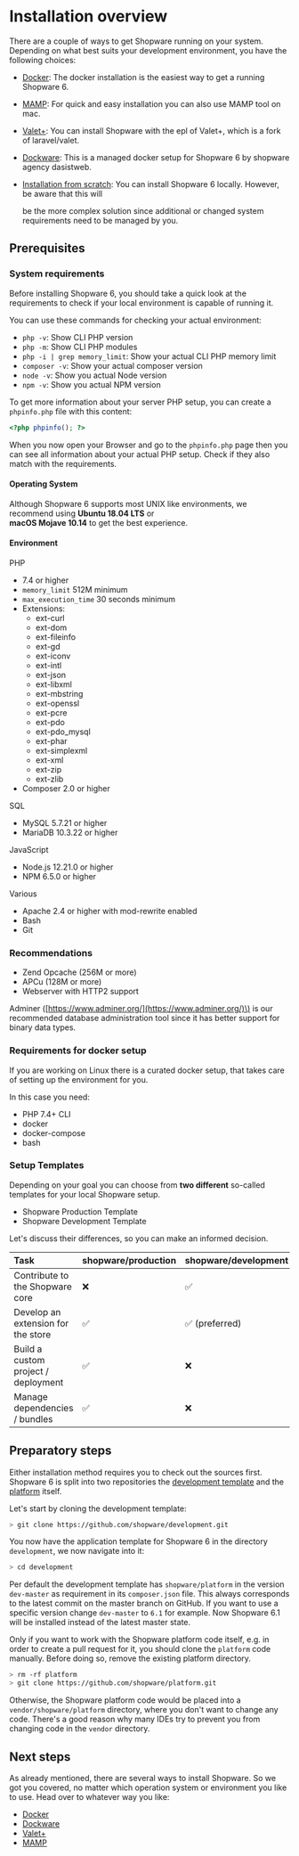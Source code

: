 # Installation overview

There are a couple of ways to get Shopware running on your system. Depending on what best suits your development environment, you have the following choices:

* [Docker](./docker.md): The docker installation is the easiest way to get a running Shopware 6.
* [MAMP](./mamp.md): For quick and easy installation you can also use MAMP tool on mac.
* [Valet+](./valet.md): You can install Shopware with the epl of Valet+, which is a fork of laravel/valet. 
* [Dockware](./dockware.md): This is a managed docker setup for Shopware 6 by shopware agency dasistweb.
* [Installation from scratch](./from-scratch.md): You can install Shopware 6 locally. However, be aware that this will 

  be the more complex solution since additional or changed system requirements need to be managed by you.

## Prerequisites

### System requirements

Before installing Shopware 6, you should take a quick look at the requirements to check if your local environment is capable of running it.

You can use these commands for checking your actual environment:

* `php -v`: Show CLI PHP version
* `php -m`: Show CLI PHP modules
* `php -i | grep memory_limit`: Show your actual CLI PHP memory limit
* `composer -v`: Show your actual composer version
* `node -v`: Show you actual Node version
* `npm -v`: Show you actual NPM version

To get more information about your server PHP setup, you can create a `phpinfo.php` file with this content:

```php
<?php phpinfo(); ?>
```

When you now open your Browser and go to the `phpinfo.php` page then you can see all information about your actual PHP setup. Check if they also match with the requirements.

#### Operating System

Although Shopware 6 supports most UNIX like environments, we recommend using **Ubuntu 18.04 LTS** or  
**macOS Mojave 10.14** to get the best experience.

#### Environment

PHP

* 7.4 or higher
* `memory_limit` 512M minimum
* `max_execution_time` 30 seconds minimum
* Extensions:
  * ext-curl
  * ext-dom  
  * ext-fileinfo  
  * ext-gd  
  * ext-iconv  
  * ext-intl  
  * ext-json  
  * ext-libxml  
  * ext-mbstring  
  * ext-openssl  
  * ext-pcre  
  * ext-pdo  
  * ext-pdo\_mysql  
  * ext-phar  
  * ext-simplexml  
  * ext-xml  
  * ext-zip  
  * ext-zlib
* Composer 2.0 or higher

SQL

* MySQL 5.7.21 or higher
* MariaDB 10.3.22 or higher

JavaScript

* Node.js 12.21.0 or higher
* NPM 6.5.0 or higher

Various

* Apache 2.4 or higher with mod-rewrite enabled
* Bash
* Git

### Recommendations

* Zend Opcache \(256M or more\)
* APCu \(128M or more\)
* Webserver with HTTP2 support

Adminer \([https://www.adminer.org/](https://www.adminer.org/)\) is our recommended database administration tool since it has better support for binary data types.

### Requirements for docker setup

If you are working on Linux there is a curated docker setup, that takes care of setting up the environment for you.

In this case you need:

* PHP 7.4+ CLI
* docker
* docker-compose
* bash

### Setup Templates

Depending on your goal you can choose from **two different** so-called templates for your local Shopware setup.

* Shopware Production Template
* Shopware Development Template

Let's discuss their differences, so you can make an informed decision.

| Task | shopware/production | shopware/development |
| :--- | :--- | :--- |
| Contribute to the Shopware core | ❌ | ✅ |
| Develop an extension for the store | ✅ | ✅ \(preferred\) |
| Build a custom project / deployment | ✅ | ❌ |
| Manage dependencies / bundles | ✅ | ❌ |

## Preparatory steps

Either installation method requires you to check out the sources first. Shopware 6 is split into two repositories the [development template](https://github.com/shopware/development) and the [platform](https://github.com/shopware/platform) itself.

Let's start by cloning the development template:

```bash
> git clone https://github.com/shopware/development.git
```

You now have the application template for Shopware 6 in the directory `development`, we now navigate into it:

```bash
> cd development
```

Per default the development template has `shopware/platform` in the version `dev-master` as requirement in its `composer.json` file. This always corresponds to the latest commit on the master branch on GitHub. If you want to use a specific version change `dev-master` to `6.1` for example. Now Shopware 6.1 will be installed instead of the latest master state.

Only if you want to work with the Shopware platform code itself, e.g. in order to create a pull request for it, you should clone the `platform` code manually. Before doing so, remove the existing platform directory.

```bash
> rm -rf platform
> git clone https://github.com/shopware/platform.git
```

Otherwise, the Shopware platform code would be placed into a `vendor/shopware/platform` directory, where you don't want to change any code. There's a good reason why many IDEs try to prevent you from changing code in the `vendor` directory.

## Next steps

As already mentioned, there are several ways to install Shopware. So we got you covered, no matter which operation system or environment you like to use. Head over to whatever way you like:

* [Docker](./docker.md)
* [Dockware](./dockware.md)
* [Valet+](./valet.md)
* [MAMP](./mamp.md)

